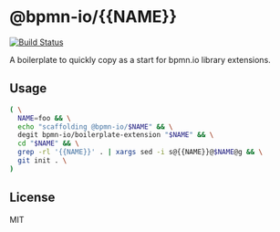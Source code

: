 # @bpmn-io/{{NAME}}

[![Build Status](https://travis-ci.com/bpmn-io/{{NAME}}.svg?branch=master)](https://travis-ci.com/bpmn-io/{{NAME}})

A boilerplate to quickly copy as a start for bpmn.io library extensions.

## Usage

```sh
( \
  NAME=foo && \
  echo "scaffolding @bpmn-io/$NAME" && \
  degit bpmn-io/boilerplate-extension "$NAME" && \
  cd "$NAME" && \
  grep -rl '{{NAME}}' . | xargs sed -i s@{{NAME}}@$NAME@g && \
  git init . \
)
```

## License

MIT
